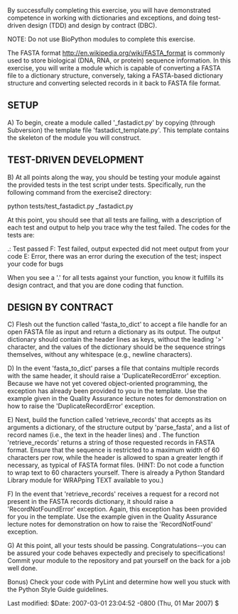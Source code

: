 By successfully completing this exercise, you will have demonstrated
competence in working with dictionaries and exceptions, and doing test-driven
design (TDD) and design by contract (DBC).

NOTE: Do not use BioPython modules to complete this exercise.


The FASTA format <http://en.wikipedia.org/wiki/FASTA_format> is commonly used
to store biological (DNA, RNA, or protein) sequence information.  In this
exercise, you will write a module which is capable of converting a FASTA file
to a dictionary structure, conversely, taking a FASTA-based dictionary
structure and converting selected records in it back to FASTA file format.


SETUP
-----
A) To begin, create a module called '<username>_fastadict.py' by copying
(through Subversion) the template file 'fastadict_template.py'.  This template
contains the skeleton of the module you will construct.


TEST-DRIVEN DEVELOPMENT
-----------------------
B) At all points along the way, you should be testing your module against the
provided tests in the test script under tests.  Specifically, run the
following command from the exercise2 directory:

python tests/test_fastadict.py <username>_fastadict.py

At this point, you should see that all tests are failing, with a description
of each test and output to help you trace why the test failed.  The codes for
the tests are:

.: Test passed
F: Test failed, output expected did not meet output from your code
E: Error, there was an error during the execution of the test; inspect your
code for bugs

When you see a '.' for all tests against your function, you know it fulfills
its design contract, and that you are done coding that function.


DESIGN BY CONTRACT
------------------
C) Flesh out the function called 'fasta_to_dict' to accept a file handle for
an open FASTA file as input and return a dictionary as its output. The output
dictionary should contain the header lines as keys, without the leading '>'
character, and the values of the dictionary should be the sequence strings
themselves, without any whitespace (e.g., newline characters).


D) In the event 'fasta_to_dict' parses a file that contains multiple records
with the same header, it should raise a 'DuplicateRecordError' exception.
Because we have not yet covered object-oriented programming, the exception has
already been provided to you in the template.  Use the example given in the
Quality Assurance lecture notes for demonstration on how to raise the
'DuplicateRecordError' exception.


E) Next, build the function called 'retrieve_records' that accepts as its
arguments a dictionary, of the structure output by 'parse_fasta', and a list
of record names (i.e., the text in the header lines) and . The function
'retrieve_records' returns a string of those requested records in FASTA
format.  Ensure that the sequence is restricted to a maximum width of 60
characters per row, while the header is allowed to span a greater length if
necessary, as typical of FASTA format files. (HINT: Do not code a function to
wrap text to 60 characters yourself. There is already a Python Standard
Library module for WRAPping TEXT available to you.)


F) In the event that 'retrieve_records' receives a request for a record not
present in the FASTA records dictionary, it should raise a
'RecordNotFoundError' exception.  Again, this exception has been provided for
you in the template.  Use the example given in the Quality Assurance lecture
notes for demonstration on how to raise the 'RecordNotFound' exception.


G) At this point, all your tests should be passing.  Congratulations--you can
be assured your code behaves expectedly and precisely to specifications!
Commit your module to the repository and pat yourself on the back for a job
well done.

Bonus) Check your code with PyLint and determine how well you stuck with the
Python Style Guide guidelines.


Last modified: $Date: 2007-03-01 23:04:52 -0800 (Thu, 01 Mar 2007) $
